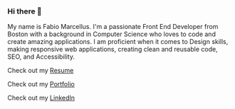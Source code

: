 ### Hi there 👋

<!--
**famarcellus/famarcellus** is a ✨ _special_ ✨ repository because its `README.md` (this file) appears on your GitHub profile.

Here are some ideas to get you started:

- 🔭 I’m currently working on ...
- 🌱 I’m currently learning ...
- 👯 I’m looking to collaborate on ...
- 🤔 I’m looking for help with ...
- 💬 Ask me about ...
- 📫 How to reach me: ...
- 😄 Pronouns: ...
- ⚡ Fun fact: ...
-->

My name is Fabio Marcellus. I'm a passionate Front End Developer from Boston with a background in Computer Science who loves to code and create amazing applications. I am proficient when it comes to Design skills, making responsive web applications, creating clean and reusable code, SEO, and Accessibility. 

Check out my [Resume](https://docs.google.com/document/d/1QhR37R64BD3vKCnjmn53x5i37IjoLAv1DTYM6l80r7M/edit?usp=sharing)

Check out my [Portfolio](https://www.fabio-marcellus.com/)

Check out my [LinkedIn](https://www.linkedin.com/in/fabio-marcellus-a7b324196/)
